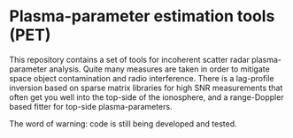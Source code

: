 # Plasma-parameter estimation tools (PET)

This repository contains a set of tools for incoherent scatter radar plasma-parameter analysis. Quite many measures are taken in order to mitigate space object contamination and radio interference. There is a lag-profile inversion based on sparse matrix libraries for high SNR measurements that often get you well into the top-side of the ionosphere, and a range-Doppler based fitter for top-side plasma-parameters. 

The word of warning: code is still being developed and tested. 
